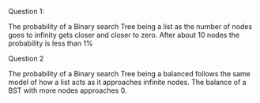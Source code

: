 Question 1:

The probability of a Binary search Tree being a list as the number of nodes goes to infinity gets
closer and closer to zero. After about 10 nodes the probability is less than 1%


Question 2

The probability of a Binary search Tree being a balanced follows the same model
of how a list acts as it approaches infinite nodes. The balance of a BST with more
nodes approaches 0.
